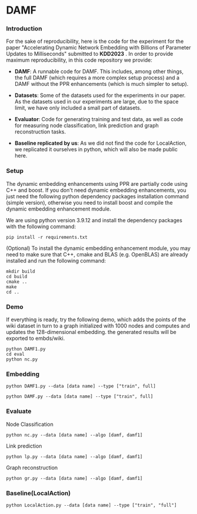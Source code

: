 # DAMF
### Introduction
For the sake of reproducibility, here is the code for the experiment for the paper "Accelerating Dynamic Network Embedding with Billions of Parameter Updates to Milliseconds" submitted to **KDD2023**  . In order to provide maximum reproducibility, in this code repository we provide:

- **DAMF**: A runnable code for DAMF. This includes, among other things, the full DAMF (which requires a more complex setup process) and a DAMF without the PPR enhancements (which is much simpler to setup).

- **Datasets**: Some of the datasets used for the experiments in our paper. As the datasets used in our experiments are large, due to the space limit, we have only included a small part of datasets.

- **Evaluator**: Code for generating training and test data, as well as code for measuring node classification, link prediction and graph reconstruction tasks.

- **Baseline replicated by us**: As we did not find the code for LocalAction, we replicated it ourselves in python, which will also be made public here.


### Setup
The dynamic embedding enhancements using PPR are partially code using C++ and boost. 
If you don't need dynamic embedding enhancements, you just need the following python dependency packages installation command (simple version), otherwise you need to install boost and compile the dynamic embedding enhancement module.

We are using python version 3.9.12 and install the dependency packages with the following command:

```
pip install -r requirements.txt
```

(Optional) To install the dynamic embedding enhancement module, you may need to make sure that C++, cmake and BLAS (e.g. OpenBLAS) are already installed and run the following command:

```
mkdir build
cd build
cmake ..
make
cd ..
```

### Demo

If everything is ready, try the following demo, which adds the points of the wiki dataset in turn to a graph initialized with 1000 nodes and computes and updates the 128-dimensional embedding. the generated results will be exported to embds/wiki.
```
python DAMF1.py
cd eval
python nc.py
```


### Embedding


```
python DAMF1.py --data [data name] --type ["train", full]
```

```
python DAMF.py --data [data name] --type ["train", full]
```

### Evaluate

Node Classification
```
python nc.py --data [data name] --algo [damf, damf1]
```
Link prediction
```
python lp.py --data [data name] --algo [damf, damf1]
```
Graph reconstruction
```
python gr.py --data [data name] --algo [damf, damf1]
```


### Baseline(LocalAction)
```
python LocalAction.py --data [data name] --type ["train", "full"]
```